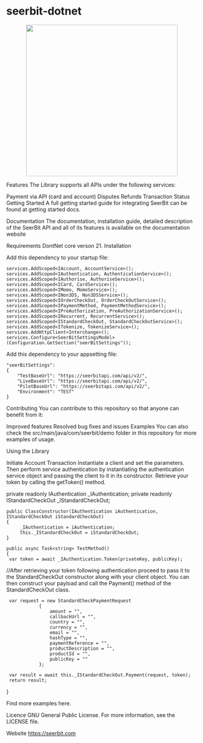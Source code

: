 # seerbit-dotnet

<div align="center">
 <img width="400" valign="top" src="https://assets.seerbitapi.com/images/seerbit_logo_type.png">
</div>

Features
The Library supports all APIs under the following services:

Payment via API (card and account)
Disputes
Refunds
Transaction Status
Getting Started
A full getting started guide for integrating SeerBit can be found at getting started docs.

Documentation
The documentation, installation guide, detailed description of the SeerBit API and all of its features is available on the documentation website

Requirements
DontNet core verson 21.
Installation

Add this dependency to your startup file:

    services.AddScoped<IAccount, AccountService>();
    services.AddScoped<IAuthentication, AuthenticationService>();
    services.AddScoped<IAuthorise, AuthoriseService>();
    services.AddScoped<ICard, CardService>();
    services.AddScoped<IMomo, MomoService>();
    services.AddScoped<INon3DS, Non3DSService>();
    services.AddScoped<IOrderCheckOut, OrderCheckOutService>();
    services.AddScoped<IPaymentMethod, PaymentMethodService>();
    services.AddScoped<IPreAuthorization, PreAuthorizationService>();
    services.AddScoped<IRecurrent, RecurrentService>();
    services.AddScoped<IStandardCheckOut, StandardCheckOutService>();
    services.AddScoped<ITokenize, TokenizeService>();
    services.AddHttpClient<Interchange>();
    services.Configure<SeerBitSettingsModel>(Configuration.GetSection("seerBitSettings"));

Add this dependency to your appsetting file:

    "seerBitSettings": 
    {
        "TestBaseUrl": "https://seerbitapi.com/api/v2/",
        "LiveBaseUrl": "https://seerbitapi.com/api/v2/",
        "PilotBaseUrl": "https://seerbitapi.com/api/v2/",
        "Environment": "TEST"
    }

Contributing
You can contribute to this repository so that anyone can benefit from it:

Improved features
Resolved bug fixes and issues
Examples
You can also check the src/main/java/com/seerbit/demo folder in this repository for more examples of usage.

Using the Library

Initiate Account Transaction
Instantiate a client and set the parameters. Then perform service authentication by instantiating the authentication service object and passing the client to it in its constructor. Retrieve your token by calling the getToken() method.
        
private readonly IAuthentication _IAuthentication;
private readonly IStandardCheckOut _IStandardCheckOut;

    public ClassConstructor(IAuthentication iAuthentication, IStandardCheckOut iStandardCheckOut)
    {
         _IAuthentication = iAuthentication;
         this._IStandardCheckOut = iStandardCheckOut;
    }

    public async Task<string> TestMethod()
    {
     var token = await _IAuthentication.Token(privateKey, publicKey);

//After retrieving your token following authentication proceed to pass it to the StandardCheckOut constructor along with your client object. You can then construct your payload and call the Payment() method of the StandardCheckOut class.

     var request = new StandardCheckPaymentRequest
                {
                    amount = "",
                    callbackUrl = "",
                    country = "",
                    currency = "",
                    email = "",
                    hashType = "",
                    paymentReference = "",
                    productDescription = "",
                    productId = "",
                    publicKey = ""
                };
     
     var result = await this._IStandardCheckOut.Payment(request, token);
     return result;
   }
  
Find more examples here.

Licence
GNU General Public License. For more information, see the LICENSE file.

Website
https://seerbit.com
